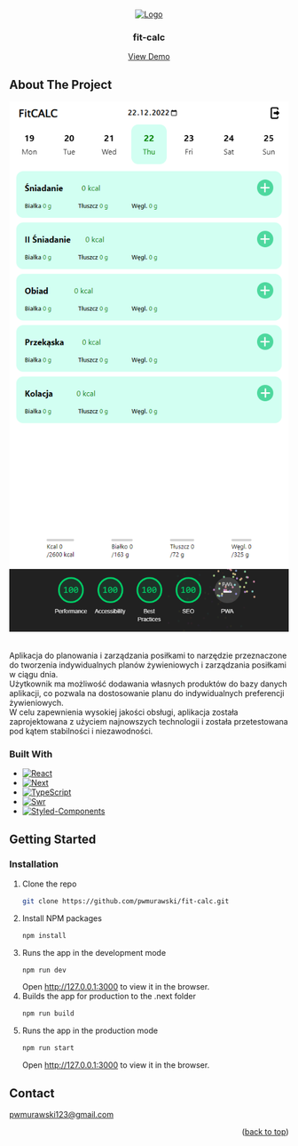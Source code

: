 <a name="readme-top"></a>

<!-- PROJECT LOGO -->
<br />
<div align="center">
  <a href="https://fitcalc.pl">
    <img src="public/favicon.ico" alt="Logo" width="80" height="80">
  </a>

  <h3 align="center">fit-calc</h3>

  <p align="center">
    <a href="https://fitcalc.pl">View Demo</a>
  </p>
</div>

<!-- ABOUT THE PROJECT -->

## About The Project

 <div align="center">
    <img src="README_IMG/fitcalc.online.png" alt="fitcalc.online" />
 </div>
 <div align="center">
    <img src="README_IMG/Lighthouse.png" alt="Lighthouse" />
 </div>
 
 <br/>
 
Aplikacja do planowania i zarządzania posiłkami to narzędzie przeznaczone do tworzenia indywidualnych planów żywieniowych i zarządzania posiłkami w ciągu dnia.
<br/>
Użytkownik ma możliwość dodawania własnych produktów do bazy danych aplikacji, co pozwala na dostosowanie planu do indywidualnych preferencji żywieniowych. 
<br/>
W celu zapewnienia wysokiej jakości obsługi, aplikacja została zaprojektowana z użyciem najnowszych technologii i została przetestowana pod kątem stabilności i niezawodności.

### Built With

-   [![React][react.js]][react-url]
-   [![Next][next]][next-url]
-   [![TypeScript][typescript.ts]][typescript-url]
-   [![Swr][swr]][swr-url]
-   [![Styled-Components][styled-components]][styled-components-url]

<!-- GETTING STARTED -->

## Getting Started

### Installation

1. Clone the repo
    ```sh
    git clone https://github.com/pwmurawski/fit-calc.git
    ```
2. Install NPM packages
    ```sh
    npm install
    ```
3. Runs the app in the development mode
    ```sh
    npm run dev
    ```
    Open http://127.0.0.1:3000 to view it in the browser.
4. Builds the app for production to the .next folder
    ```sh
    npm run build
    ```
5. Runs the app in the production mode
    ```sh
    npm run start
    ```
    Open http://127.0.0.1:3000 to view it in the browser.

<!-- CONTACT -->

## Contact

pwmurawski123@gmail.com

<p align="right">(<a href="#readme-top">back to top</a>)</p>

<!-- MARKDOWN LINKS & IMAGES -->

[react.js]: https://img.shields.io/badge/React-20232A?style=for-the-badge&logo=react&logoColor=61DAFB
[react-url]: https://reactjs.org/
[typescript.ts]: https://img.shields.io/badge/TypeScript-20232A?style=for-the-badge&logo=typescript&logoColor=3791d2
[typescript-url]: https://www.typescriptlang.org
[react-leaflet.js]: https://img.shields.io/badge/React%20Leaflet-20232A?style=for-the-badge&logo=Leaflet&logoColor=4dcb9b
[react-leaflet-url]: https://react-leaflet.js.org
[styled-components]: https://img.shields.io/badge/Styled%20Components-20232A?style=for-the-badge&logo=Styled%20Components&logoColor=e9cd16
[styled-components-url]: https://styled-components.com
[next]: https://img.shields.io/badge/next-20232A?style=for-the-badge&logo=next&logoColor=e9cd16
[next-url]: https://nextjs.org
[swr]: https://img.shields.io/badge/SWR-20232A?style=for-the-badge&logo=SWR&logoColor=e9cd16
[swr-url]: https://swr.vercel.app
